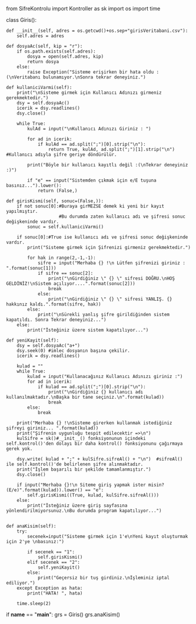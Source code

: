 from SifreKontrolu import Kontroller as sk
import os
import time

class Giris():

    def __init__(self, adres = os.getcwd()+os.sep+"girisVeritabani.csv"):
        self.adres = adres

    def dosyaAc(self, kip = "r"):
        if os.path.exists(self.adres):
            dosya = open(self.adres, kip)
            return dosya
        else:
            raise Exception("Sisteme erişirken bir hata oldu :(\nVeritabanı bulunamıyor.\nSonra tekrar deneyiniz.")        

    def kullaniciVarmi(self):
        print("\nSisteme girmek için Kullanıcı Adınızı girmeniz gerekmektedir.")
        dsy = self.dosyaAc()
        icerik = dsy.readlines()
        dsy.close()

        while True:
            kulAd = input("\nKullanıcı Adınızı Giriniz : ")

            for ad in icerik:
                if kulAd == ad.split(";")[0].strip("\n"):
                    return True, kulAd, ad.split(";")[1].strip("\n") #Kullanıcı adıyla şifre geriye döndürülür.
            
            print("Böyle bir kullanıcı kayıtlı değil :(\nTekrar deneyiniz :)")

            if "e" == input("Sistemden çıkmak için e/E tuşuna basınız...").lower():
                return (False,)
    
    def girisKismi(self, sonuc=(False,)):
        if not sonuc[0]:#Buraya girMEZSE demek ki yeni bir kayıt yapılmıştır.
                        #Bu durumda zaten kullanıcı adı ve şifresi sonuc değişkeninde vardır.
            sonuc = self.kullaniciVarmi()

        if sonuc[0]:#True ise kullanıcı adı ve şifresi sonuc değişkeninde vardır.
            print("Sisteme girmek için Şifrenizi girmeniz gerekmektedir.")

            for hak in range(2,-1,-1):
                sifre = input("Merhaba {} !\n Lütfen şifrenizi giriniz : ".format(sonuc[1]))
                if sifre == sonuc[2]:
                    print("\nGirdiğiniz \" {} \" sifresi DOĞRU.\nHOŞ GELDİNİZ!\nSistem açılıyor....".format(sonuc[2]))
                    break
                else:
                    print("\nGirdiğiniz \" {} \" sifresi YANLIŞ. {} hakkınız kaldı.".format(sifre, hak))
            else:
                print("\nSürekli yanlış şifre girildiğinden sistem kapatıldı. Sonra Tekrar deneyiniz...")
        else:
            print("İsteğiniz üzere sistem kapatılıyor...")
        
    def yeniKayit(self):
        dsy = self.dosyaAc("a+")
        dsy.seek(0) #imlec dosyanın başına çekilir.
        icerik = dsy.readlines()

        kulad = ""
        while True:
            kulad = input("Kullanacağınız Kullanıcı Adınızı giriniz :")   
            for ad in icerik:
                if kulad == ad.split(";")[0].strip("\n"):
                    print("\nGirdiğiniz {} kullanıcı adı kullanılmaktadır.\nBaşka bir tane seçiniz.\n".format(kulad))  
                    break
            else:
                break

        print("Merhaba {} !\nSisteme girerken kullanmak istediğiniz şifreyi giriniz... ".format(kulad))
        print("Şifrenin uygunluğu tespit edilecektir =>\n")
        kulSifre = sk()#__init__() fonksiyonunun içindeki self.kontrol()'den dolayı bir daha kontrol() fonksiyonunu çağırmaya gerek yok.
        
        dsy.write( kulad + ";" + kulSifre.sifreAl() + "\n")  #sifreAl() ile self.kontrol()'de belirlenen şifre alınmaktadır.
        print("İşlem başarılı bir şekilde tamamlanmıştır.")
        dsy.close()

        if input("Merhaba {}!\n Siteme giriş yapmak ister misin?(E/e)".format(kulad)).lower() == "e":
            self.girisKismi((True, kulad, kulSifre.sifreAl()))
        else:
            print("İsteğiniz üzere giriş sayfasına yönlendirilmiyorsunuz.\nBu durumda program kapatılıyor...")


    def anaKisim(self):
        try:
            secenek=input("Sisteme girmek için 1'e\nYeni kayıt oluşturmak için 2'ye \nbasınız:") 

            if secenek == "1":
                self.girisKismi()
            elif secenek == "2":
                self.yeniKayit()
            else: 
                print("Geçersiz bir tuş girdiniz.\nİşleminiz iptal ediliyor.")
        except Exception as hata:
            print("HATA! ", hata)
            
        time.sleep(2)

if __name__ == "__main__":
    grs = Giris()
    grs.anaKisim()

